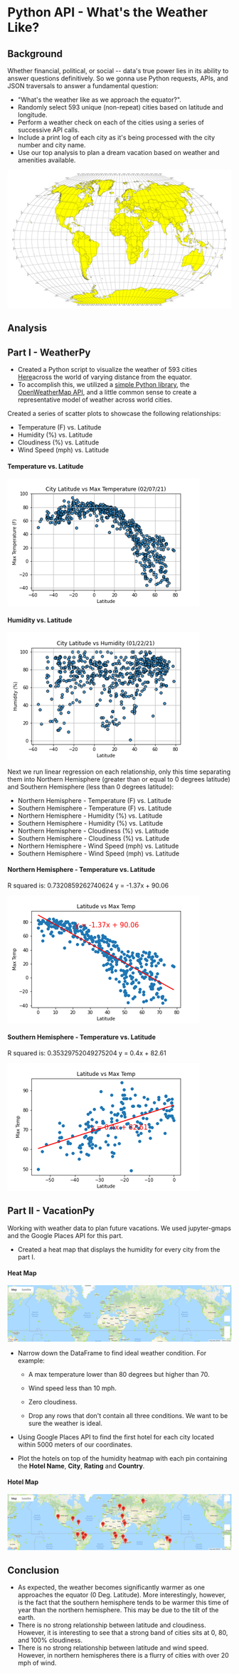 # Python API - What's the Weather Like?

## Background

Whether financial, political, or social -- data's true power lies in its ability to answer questions definitively. 
So we gonna use Python requests, APIs, and JSON traversals to answer a fundamental question: 
* "What's the weather like as we approach the equator?".
* Randomly select 593 unique (non-repeat) cities based on latitude and longitude.
* Perform a weather check on each of the cities using a series of successive API calls.
* Include a print log of each city as it's being processed with the city number and city name.
* Use our top analysis to plan a dream vacation based on weather and amenities available.

![Equator](VacationPy/Images/equatorsign.png)


## Analysis

## Part I - WeatherPy

* Created a Python script to visualize the weather of 593 cities [Here](WeatherPy/output_data/cities.csv)across the world of varying distance from the equator. 
* To accomplish this, we utilized a [simple Python library](https://pypi.python.org/pypi/citipy),
the [OpenWeatherMap API](https://openweathermap.org/api), and a little common sense to create a representative 
model of weather across world cities.

Created a series of scatter plots to showcase the following relationships:
 * Temperature (F) vs. Latitude
 * Humidity (%) vs. Latitude
 * Cloudiness (%) vs. Latitude
 * Wind Speed (mph) vs. Latitude

#### <a id="temperature-vs-latitude"></a>Temperature vs. Latitude
![temperature vs. latitude](WeatherPy/output_data/fig1.png)

#### <a id="humidity-vs-latitude"></a>Humidity vs. Latitude
![humidity vs. latitude](WeatherPy/output_data/fig2.png)

Next we run linear regression on each relationship, only this time separating them into Northern Hemisphere 
(greater than or equal to 0 degrees latitude) and Southern Hemisphere (less than 0 degrees latitude):

* Northern Hemisphere - Temperature (F) vs. Latitude
* Southern Hemisphere - Temperature (F) vs. Latitude
* Northern Hemisphere - Humidity (%) vs. Latitude
* Southern Hemisphere - Humidity (%) vs. Latitude
* Northern Hemisphere - Cloudiness (%) vs. Latitude
* Southern Hemisphere - Cloudiness (%) vs. Latitude
* Northern Hemisphere - Wind Speed (mph) vs. Latitude
* Southern Hemisphere - Wind Speed (mph) vs. Latitude

#### <a id="northern-hemisphere-temperature-vs-latitude"></a>Northern Hemisphere - Temperature vs. Latitude
R squared is: 0.7320859262740624 y = -1.37x + 90.06

![temperature vs latitude](WeatherPy/output_data/fig5.png)

#### <a id="southern-hemisphere-temperature-vs-latitude"></a>Southern Hemisphere - Temperature vs. Latitude
R squared is: 0.35329752049275204 y = 0.4x + 82.61

![southern hemisphere temperature vs latitude](WeatherPy/output_data/fig6.png)

## Part II - VacationPy

Working with weather data to plan future vacations. We used jupyter-gmaps and the Google Places API for this part.

* Created a heat map that displays the humidity for every city from the part I.

#### <a id="heat-map"></a>Heat Map
![heat-map](VacationPy/Images/heat_map.png)

* Narrow down the DataFrame to find ideal weather condition. For example:

  * A max temperature lower than 80 degrees but higher than 70.

  * Wind speed less than 10 mph.

  * Zero cloudiness.

  * Drop any rows that don't contain all three conditions. We want to be sure the weather is ideal.

* Using Google Places API to find the first hotel for each city located within 5000 meters of our coordinates.

* Plot the hotels on top of the humidity heatmap with each pin containing the **Hotel Name**, **City**, **Rating** and **Country**.

#### <a id="hotel-map"></a>Hotel Map
![hotel-map](VacationPy/Images/hotel_map.png)

## Conclusion

* As expected, the weather becomes significantly warmer as one approaches the equator (0 Deg. Latitude). More interestingly, however, is the fact that the southern hemisphere tends to be warmer this time of year than the northern hemisphere. This may be due to the tilt of the earth.
* There is no strong relationship between latitude and cloudiness. However, it is interesting to see that a strong band of cities sits at 0, 80, and 100% cloudiness.
* There is no strong relationship between latitude and wind speed. However, in northern hemispheres there is a flurry of cities with over 20 mph of wind.





